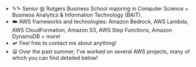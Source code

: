 - ✎✎ Senior @ Rutgers Business School majoring in Computer Science + Business Analytics & Information Technology (BAIT).
- ☁️ AWS frameworks and technologies: Amazon Bedrock, AWS Lambda, AWS CloudFormation, Amazon S3, AWS Step Functions, Amazon DynamoDB + more!
- 🛩️ Feel free to contact me about anything!
- 😦 Over the past summer, I’ve worked on several AWS projects, many of which you can find detailed below!
<!--
**Achal2/Achal2** is a ✨ _special_ ✨ repository because its `README.md` (this file) appears on your GitHub profile.

Here are some ideas to get you started:

- 🔭 I’m currently working on ...
- 🌱 I’m currently learning ...
- 👯 I’m looking to collaborate on ...
- 🤔 I’m looking for help with ...
- 💬 Ask me about ...
- 📫 How to reach me: ...
- 😄 Pronouns: ...
- ⚡ Fun fact: ...
- ![movdragonite](https://github.com/user-attachments/assets/c4085761-46ae-49e0-9c3c-0a16c6e5ea52)

-->
